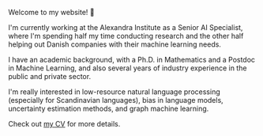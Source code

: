 Welcome to my website! 👋

I'm currently working at the Alexandra Institute as a Senior AI Specialist,
where I'm spending half my time conducting research and the other half
helping out Danish companies with their machine learning needs.

I have an academic background, with a Ph.D. in Mathematics and a Postdoc in
Machine Learning, and also several years of industry experience in the public
and private sector.

I'm really interested in low-resource natural language processing
(especially for Scandinavian languages), bias in language models, uncertainty
estimation methods, and graph machine learning.

Check out [my CV](https://saattrupdan.com/cv.pdf) for more details.
